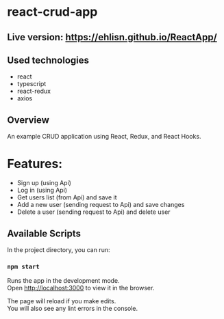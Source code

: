 # react-crud-app

## Live version: https://ehlisn.github.io/ReactApp/

## Used technologies

- react
- typescript
- react-redux
- axios


## Overview

An example CRUD application using React, Redux, and React Hooks.

#  Features:
 - Sign up (using Api)
  - Log in (using Api)
  - Get users list (from Api) and save it
  - Add a new user (sending request to Api) and save changes
  - Delete a user (sending request to Api) and delete user

## Available Scripts

In the project directory, you can run:

### `npm start`

Runs the app in the development mode.\
Open [http://localhost:3000](http://localhost:3000) to view it in the browser.

The page will reload if you make edits.\
You will also see any lint errors in the console.
